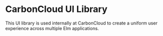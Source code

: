 # CarbonCloud UI Library

This UI library is used internally at CarbonCloud to create a uniform user experience across multiple Elm applications.
